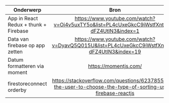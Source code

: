 |Onderwerp|Bron|
|--------|:----:|
|App in React Redux + thunk + Firebase|https://www.youtube.com/watch?v=Oi4v5uxTY5o&list=PL4cUxeGkcC9iWstfXntcj8f-dFZ4UtlN3&index=1
|Data van firebase op app zetten|https://www.youtube.com/watch?v=DyavQ5Q015U&list=PL4cUxeGkcC9iWstfXntcj8f-dFZ4UtlN3&index=19|
|Datum formatteren via moment|https://momentjs.com/|
|firestoreconnect orderby|https://stackoverflow.com/questions/62378557/let-the-user-to-choose-the-type-of-sorting-using-firebase-reactjs|
